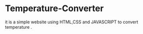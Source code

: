 # Temperature-Converter
it is a simple website using HTML,CSS and JAVASCRIPT to convert temperature .
